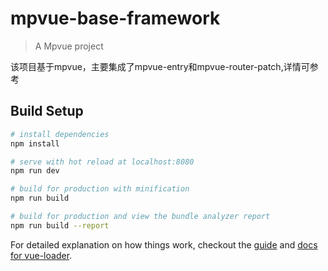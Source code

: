 # mpvue-base-framework

> A Mpvue project

该项目基于mpvue，主要集成了mpvue-entry和mpvue-router-patch,详情可参考

## Build Setup

``` bash
# install dependencies
npm install

# serve with hot reload at localhost:8080
npm run dev

# build for production with minification
npm run build

# build for production and view the bundle analyzer report
npm run build --report
```

For detailed explanation on how things work, checkout the [guide](http://vuejs-templates.github.io/webpack/) and [docs for vue-loader](http://vuejs.github.io/vue-loader).
